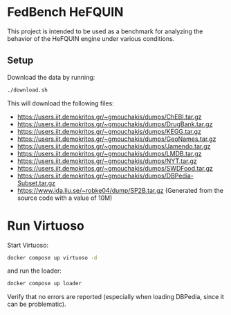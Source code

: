 # FedBench HeFQUIN

This project is intended to be used as a benchmark for analyzing the behavior of the HeFQUIN engine under various conditions.

## Setup
Download the data by running:
```bash
./download.sh
```

This will download the following files:
- https://users.iit.demokritos.gr/~gmouchakis/dumps/ChEBI.tar.gz
- https://users.iit.demokritos.gr/~gmouchakis/dumps/DrugBank.tar.gz
- https://users.iit.demokritos.gr/~gmouchakis/dumps/KEGG.tar.gz
- https://users.iit.demokritos.gr/~gmouchakis/dumps/GeoNames.tar.gz
- https://users.iit.demokritos.gr/~gmouchakis/dumps/Jamendo.tar.gz
- https://users.iit.demokritos.gr/~gmouchakis/dumps/LMDB.tar.gz
- https://users.iit.demokritos.gr/~gmouchakis/dumps/NYT.tar.gz
- https://users.iit.demokritos.gr/~gmouchakis/dumps/SWDFood.tar.gz
- https://users.iit.demokritos.gr/~gmouchakis/dumps/DBPedia-Subset.tar.gz
- https://www.ida.liu.se/~robke04/dump/SP2B.tar.gz
(Generated from the source code with a value of 10M)

# Run Virtuoso
Start Virtuoso:
```bash
docker compose up virtuoso -d
```

and run the loader:
```bash
docker compose up loader
```

Verify that no errors are reported (especially when loading DBPedia, since it can be problematic).
